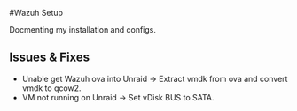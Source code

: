 #Wazuh Setup

Docmenting my installation and configs.

## Issues & Fixes
- Unable get Wazuh ova into Unraid &rarr; Extract vmdk from ova and convert vmdk to qcow2.
- VM not running on Unraid &rarr; Set vDisk BUS to SATA.
